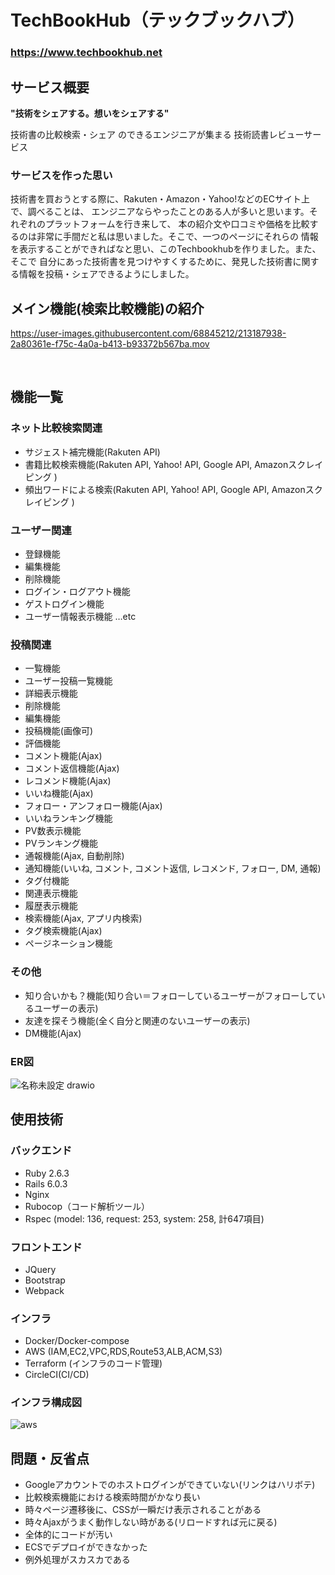 # TechBookHub（テックブックハブ）
### **https://www.techbookhub.net**

## サービス概要

**"技術をシェアする。想いをシェアする"**

技術書の比較検索・シェア
のできるエンジニアが集まる
技術読書レビューサービス

### サービスを作った思い
技術書を買おうとする際に、Rakuten・Amazon・Yahoo!などのECサイト上で、調べることは、
エンジニアならやったことのある人が多いと思います。それぞれのプラットフォームを行き来して、
本の紹介文や口コミや価格を比較するのは非常に手間だと私は思いました。そこで、一つのページにそれらの
情報を表示することができればなと思い、このTechbookhubを作りました。また、そこで
自分にあった技術書を見つけやすくするために、発見した技術書に関する情報を投稿・シェアできるようにしました。

## メイン機能(検索比較機能)の紹介

https://user-images.githubusercontent.com/68845212/213187938-2a80361e-f75c-4a0a-b413-b93372b567ba.mov

<br>

## 機能一覧

### ネット比較検索関連
- サジェスト補完機能(Rakuten API)
- 書籍比較検索機能(Rakuten API, Yahoo! API, Google API, Amazonスクレイピング )
- 頻出ワードによる検索(Rakuten API, Yahoo! API, Google API, Amazonスクレイピング )

### ユーザー関連
- 登録機能
- 編集機能
- 削除機能
- ログイン・ログアウト機能
- ゲストログイン機能
- ユーザー情報表示機能  …etc

### 投稿関連
- 一覧機能
- ユーザー投稿一覧機能
- 詳細表示機能
- 削除機能
- 編集機能
- 投稿機能(画像可)
- 評価機能
- コメント機能(Ajax)
- コメント返信機能(Ajax)
- レコメンド機能(Ajax)
- いいね機能(Ajax)
- フォロー・アンフォロー機能(Ajax)
- いいねランキング機能
- PV数表示機能
- PVランキング機能
- 通報機能(Ajax, 自動削除)
- 通知機能(いいね, コメント, コメント返信, レコメンド, フォロー, DM, 通報)
- タグ付機能
- 関連表示機能
- 履歴表示機能
- 検索機能(Ajax, アプリ内検索)
- タグ検索機能(Ajax)
- ページネーション機能

### その他
- 知り合いかも？機能(知り合い＝フォローしているユーザーがフォローしているユーザーの表示)
- 友達を探そう機能(全く自分と関連のないユーザーの表示)
- DM機能(Ajax)

### ER図
![名称未設定 drawio](https://user-images.githubusercontent.com/68845212/169689694-2b9c2ebd-453d-497d-b2a6-1389fe5a35a3.svg)

## 使用技術
### バックエンド
- Ruby 2.6.3
- Rails 6.0.3
- Nginx
- Rubocop（コード解析ツール）
- Rspec (model: 136, request: 253, system: 258, 計647項目)

### フロントエンド
- JQuery
- Bootstrap
- Webpack

### インフラ
- Docker/Docker-compose
- AWS (IAM,EC2,VPC,RDS,Route53,ALB,ACM,S3)
- Terraform (インフラのコード管理)
- CircleCI(CI/CD)

### インフラ構成図
![aws](https://user-images.githubusercontent.com/68845212/169702579-4c04649e-a351-4b06-86e1-587a04e65157.svg)

## 問題・反省点
- Googleアカウントでのホストログインができていない(リンクはハリボテ)
- 比較検索機能における検索時間がかなり長い
- 時々ページ遷移後に、CSSが一瞬だけ表示されることがある
- 時々Ajaxがうまく動作しない時がある(リロードすれば元に戻る)
- 全体的にコードが汚い
- ECSでデプロイができなかった
- 例外処理がスカスカである
